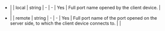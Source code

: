  * |    | local          | string  | -   |   -           | Yes          | Full port name opened by the client device.                             |       |
 * |    | remote         | string  | -   |   -           | Yes          | Full port name of the port opened on the server side, to which the client device connects to.   |     |
